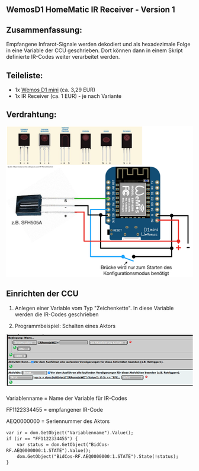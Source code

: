 ## WemosD1 HomeMatic IR Receiver - Version 1

## Zusammenfassung:
Empfangene Infrarot-Signale werden dekodiert und als hexadezimale Folge in eine Variable der CCU geschrieben.
Dort können dann in einem Skript definierte IR-Codes weiter verarbeitet werden.

## Teileliste:
- 1x [Wemos D1 mini](http://www.ebay.de/itm/272271662681) (ca. 3,29 EUR)
- 1x IR Receiver (ca. 1 EUR) - je nach Variante

## Verdrahtung:

![wiring](Images/wiring.png)

## Einrichten der CCU

1. Anlegen einer Variable vom Typ "Zeichenkette". In diese Variable werden die IR-Codes geschrieben

2. Programmbeispiel:
Schalten eines Aktors

![programmbeispiel](Images/programmbeispiel.png)


Variablenname = Name der Variable für IR-Codes

FF1122334455 = empfangener IR-Code

AEQ0000000 = Seriennummer des Aktors


```
var ir = dom.GetObject("Variablenname").Value();
if (ir == "FF1122334455") {
	var status = dom.GetObject("BidCos-RF.AEQ0000000:1.STATE").Value();
	dom.GetObject("BidCos-RF.AEQ0000000:1.STATE").State(!status);
}
```
